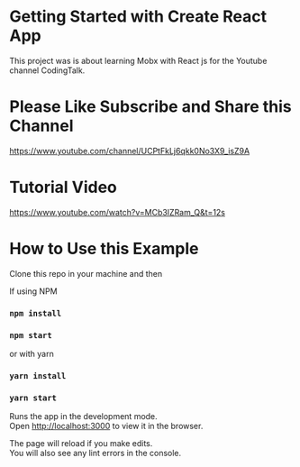 # Getting Started with Create React App

This project was is about learning Mobx with React js for the Youtube channel CodingTalk.


# Please Like Subscribe and Share this Channel
https://www.youtube.com/channel/UCPtFkLj6qkk0No3X9_isZ9A


# Tutorial Video
https://www.youtube.com/watch?v=MCb3IZRam_Q&t=12s


# How to Use this Example

Clone this repo in your machine and then  

If using NPM 

### `npm install` 

### `npm start` 

or with yarn 

### `yarn install`

### `yarn start`

Runs the app in the development mode.\
Open [http://localhost:3000](http://localhost:3000) to view it in the browser.

The page will reload if you make edits.\
You will also see any lint errors in the console.

